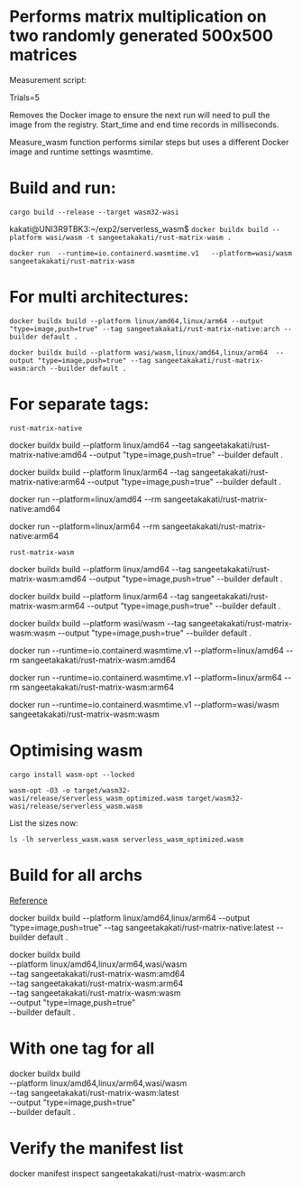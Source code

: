  # Performs matrix multiplication on two randomly generated 500x500 matrices

Measurement script:

Trials=5

Removes the Docker image to ensure the next run will need to pull the image from the registry. Start_time and end time records in milliseconds.

Measure_wasm function performs similar steps but uses a different Docker image and runtime settings wasmtime.

# Build and run:

```cargo build --release --target wasm32-wasi```

kakati@UNI3R9TBK3:~/exp2/serverless_wasm$ ```docker buildx build --platform wasi/wasm -t sangeetakakati/rust-matrix-wasm .```

```docker run  --runtime=io.containerd.wasmtime.v1   --platform=wasi/wasm   sangeetakakati/rust-matrix-wasm```

# For multi architectures:

```docker buildx build --platform linux/amd64,linux/arm64 --output "type=image,push=true" --tag sangeetakakati/rust-matrix-native:arch --builder default .```

```docker buildx build --platform wasi/wasm,linux/amd64,linux/arm64  --output "type=image,push=true" --tag sangeetakakati/rust-matrix-wasm:arch --builder default .```

# For separate tags:

```rust-matrix-native```

docker buildx build --platform linux/amd64 --tag sangeetakakati/rust-matrix-native:amd64 --output "type=image,push=true" --builder default .

docker buildx build --platform linux/arm64 --tag sangeetakakati/rust-matrix-native:arm64 --output "type=image,push=true" --builder default .

docker run --platform=linux/amd64 --rm sangeetakakati/rust-matrix-native:amd64

docker run --platform=linux/arm64 --rm sangeetakakati/rust-matrix-native:arm64

```rust-matrix-wasm```

docker buildx build --platform linux/amd64 --tag sangeetakakati/rust-matrix-wasm:amd64 --output "type=image,push=true" --builder default .

docker buildx build --platform linux/arm64 --tag sangeetakakati/rust-matrix-wasm:arm64 --output "type=image,push=true" --builder default .

docker buildx build --platform wasi/wasm --tag sangeetakakati/rust-matrix-wasm:wasm --output "type=image,push=true" --builder default .

docker run --runtime=io.containerd.wasmtime.v1 --platform=linux/amd64 --rm sangeetakakati/rust-matrix-wasm:amd64

docker run --runtime=io.containerd.wasmtime.v1 --platform=linux/arm64 --rm sangeetakakati/rust-matrix-wasm:arm64

docker run --runtime=io.containerd.wasmtime.v1   --platform=wasi/wasm   sangeetakakati/rust-matrix-wasm:wasm


# Optimising wasm

```cargo install wasm-opt --locked```

```wasm-opt -O3 -o target/wasm32-wasi/release/serverless_wasm_optimized.wasm target/wasm32-wasi/release/serverless_wasm.wasm```

List the sizes now:

```ls -lh serverless_wasm.wasm serverless_wasm_optimized.wasm```


# Build for all archs 

[Reference](https://developers.redhat.com/articles/2023/11/03/how-build-multi-architecture-container-images#)

docker buildx build --platform linux/amd64,linux/arm64 --output "type=image,push=true" --tag sangeetakakati/rust-matrix-native:latest --builder default .

docker buildx build \
  --platform linux/amd64,linux/arm64,wasi/wasm \
  --tag sangeetakakati/rust-matrix-wasm:amd64 \
  --tag sangeetakakati/rust-matrix-wasm:arm64 \
  --tag sangeetakakati/rust-matrix-wasm:wasm \
  --output "type=image,push=true" \
  --builder default .

# With one tag for all

docker buildx build \
  --platform linux/amd64,linux/arm64,wasi/wasm \
  --tag sangeetakakati/rust-matrix-wasm:latest \
  --output "type=image,push=true" \
  --builder default .




# Verify the manifest list
docker manifest inspect sangeetakakati/rust-matrix-wasm:arch
